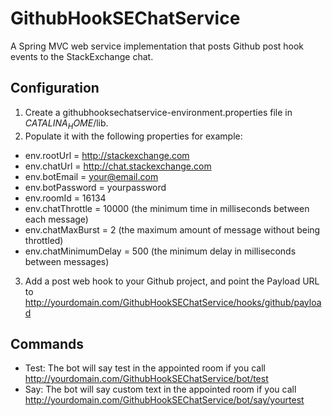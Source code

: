 GithubHookSEChatService
=======================

A Spring MVC web service implementation that posts Github post hook events to the StackExchange chat.

Configuration
-------------

1. Create a githubhooksechatservice-environment.properties file in $CATALINA_HOME$/lib.
2. Populate it with the following properties for example:
 - env.rootUrl = http://stackexchange.com
 - env.chatUrl = http://chat.stackexchange.com
 - env.botEmail = your@email.com
 - env.botPassword = yourpassword
 - env.roomId = 16134
 - env.chatThrottle = 10000 (the minimum time in milliseconds between each message)
 - env.chatMaxBurst = 2 (the maximum amount of message without being throttled)
 - env.chatMinimumDelay = 500 (the minimum delay in milliseconds between messages) 
3. Add a post web hook to your Github project, and point the Payload URL to http://yourdomain.com/GithubHookSEChatService/hooks/github/payload

Commands
--------

- Test: The bot will say test in the appointed room if you call http://yourdomain.com/GithubHookSEChatService/bot/test
- Say: The bot will say custom text in the appointed room if you call http://yourdomain.com/GithubHookSEChatService/bot/say/yourtest
